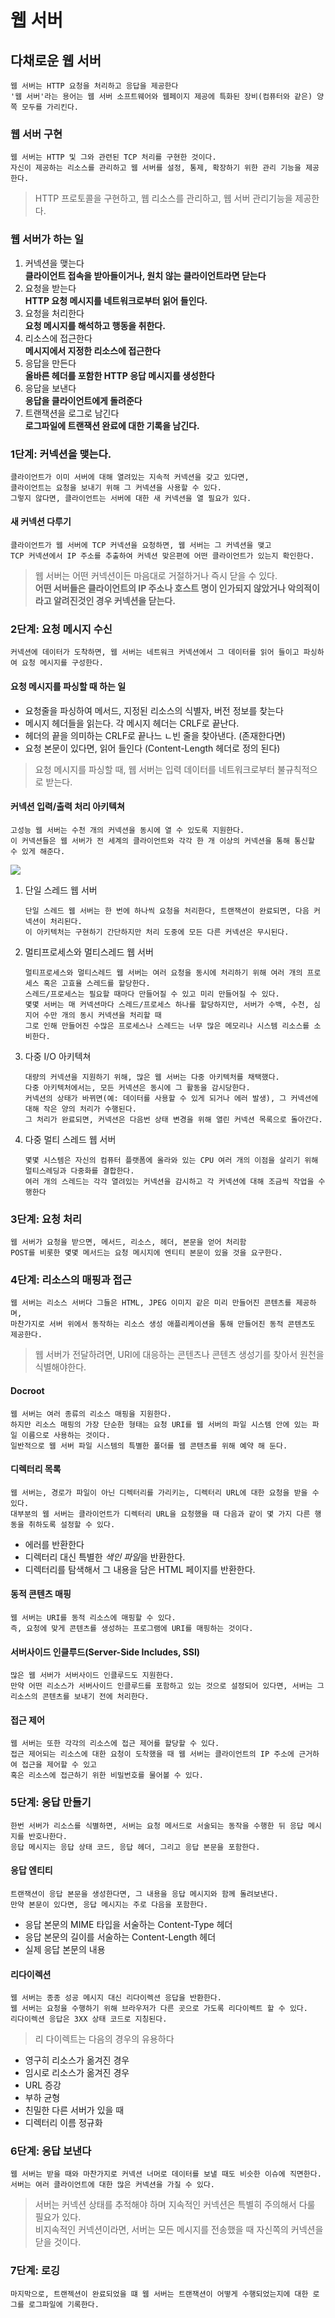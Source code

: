 웹 서버
===================


다채로운 웹 서버
---------------------
    웹 서버는 HTTP 요청을 처리하고 응답을 제공한다
    '웹 서버'라는 용어는 웹 서버 소프트웨어와 웹페이지 제공에 특화된 장비(컴퓨터와 같은) 양쪽 모두를 가리킨다.

### 웹 서버 구현
    웹 서버는 HTTP 및 그와 관련된 TCP 처리를 구현한 것이다.
    자신이 제공하는 리소스를 관리하고 웹 서버를 설정, 통제, 확장하기 위한 관리 기능을 제공한다.

> HTTP 프로토콜을 구현하고, 웹 리소스를 관리하고, 웹 서버 관리기능을 제공한다.

### 웹 서버가 하는 일

1. 커넥션을 맺는다
    <br>**클라이언트 접속을 받아들이거나, 원치 않는 클라이언트라면 닫는다**
2. 요청을 받는다
    <br>**HTTP 요청 메시지를 네트워크로부터 읽어 들인다.**
3. 요청을 처리한다
    <br>**요청 메시지를 해석하고 행동을 취한다.**
4. 리소스에 접근한다
    <br>**메시지에서 지정한 리소스에 접근한다**
5. 응답을 만든다
    <br>**올바른 헤더를 포함한 HTTP 응답 메시지를 생성한다**
6. 응답을 보낸다
    <br>**응답을 클라이언트에게 돌려준다**
7. 트랜잭션을 로그로 남긴다
    <br>**로그파일에 트랜잭션 완료에 대한 기록을 남긴다.**

### 1단계: 커넥션을 맺는다.
    클라이언트가 이미 서버에 대해 열려있는 지속적 커넥션을 갖고 있다면,
    클라이언트는 요청을 보내기 위해 그 커넥션을 사용할 수 있다.
    그렇지 않다면, 클라이언트는 서버에 대한 새 커넥션을 열 필요가 있다.

#### 새 커넥션 다루기
    클라이언트가 웹 서버에 TCP 커넥션을 요청하면, 웹 서버는 그 커넥션을 맺고
    TCP 커넥션에서 IP 주소를 추출하여 커넥션 맞은편에 어떤 클라이언트가 있는지 확인한다.
> 웹 서버는 어떤 커넥션이든 마음대로 거절하거나 즉시 닫을 수 있다.</br>**어떤 서버들은 클라이언트의 IP 주소나 호스트 명이 인가되지 않았거나 악의적이라고 알려진것인 경우 커넥션을 닫는다.**

### 2단계: 요청 메시지 수신
    커넥션에 데이터가 도착하면, 웹 서버는 네트워크 커넥션에서 그 데이터를 읽어 들이고 파싱하여 요청 메시지를 구성한다.

#### 요청 메시지를 파싱할 때 하는 일

- 요청줄을 파싱하여 메서드, 지정된 리소스의 식별자, 버전 정보를 찾는다
- 메시지 헤더들을 읽는다. 각 메시지 헤더는 CRLF로 끝난다.
- 헤더의 끝을 의미하는 CRLF로 끝나느 ㄴ빈 줄을 찾아낸다. (존재한다면)
- 요청 본문이 있다면, 읽어 들인다 (Content-Length 헤더로 정의 된다)

> 요청 메시지를 파싱할 때, 웹 서버는 입력 데이터를 네트워크로부터 불규칙적으로 받는다.

#### 커넥션 입력/출력 처리 아키텍쳐
    고성능 웹 서버는 수천 개의 커넥션을 동시에 열 수 있도록 지원한다.
    이 커넥션들은 웹 서버가 전 세계의 클라이언트와 각각 한 개 이상의 커넥션을 통해 통신할 수 있게 해준다.

<img src="../Image/Web server input output architectures.png">

1. 단일 스레드 웹 서버
    ```text
    단일 스레드 웹 서버는 한 번에 하나씩 요청을 처리한다, 트랜잭션이 완료되면, 다음 커넥션이 처리된다.
    이 아키텍처는 구현하기 간단하지만 처리 도중에 모든 다른 커넥션은 무시된다.
    ```

2. 멀티프로세스와 멀티스레드 웹 서버
    ```text
    멀티프로세스와 멀티스레드 웹 서버는 여러 요청을 동시에 처리하기 위해 여러 개의 프로세스 혹은 고효율 스레드를 할당한다.
    스레드/프로세스는 필요할 때마다 만들어질 수 있고 미리 만들어질 수 있다.
    몇몇 서버는 매 커넥션마다 스레드/프로세스 하나를 할당하지만, 서버가 수백, 수천, 심지어 수만 개의 동시 커넥션을 처리할 때
    그로 인해 만들어진 수많은 프로세스나 스레드는 너무 많은 메모리나 시스템 리소스를 소비한다.
    ```
3. 다중 I/O 아키텍쳐
    ```text
    대량의 커넥션을 지원하기 위해, 많은 웹 서버는 다중 아키텍처를 채택했다.
    다중 아키텍처에서는, 모든 커넥션은 동시에 그 활동을 감시당한다.
    커넥션의 상태가 바뀌면(예: 데이터를 사용할 수 있게 되거나 에러 발생), 그 커넥션에 대해 작은 양의 처리가 수행된다.
    그 처리가 완료되면, 커넥션은 다음번 상태 변경을 위해 열린 커넥션 목록으로 돌아간다.
    ```
4. 다중 멀티 스레드 웹 서버
    ```text
    몇몇 시스템은 자신의 컴퓨터 플랫폼에 올라와 있는 CPU 여러 개의 이점을 살리기 위해 멀티스레딩과 다중화를 결합한다.
    여러 개의 스레드는 각각 열려있는 커넥션을 감시하고 각 커넥션에 대해 조금씩 작업을 수행한다
    ```

### 3단계: 요청 처리
    웹 서버가 요청을 받으면, 메서드, 리소스, 헤더, 본문을 얻어 처리함
    POST를 비롯한 몇몇 메서드는 요청 메시지에 엔티티 본문이 있을 것을 요구한다.

### 4단계: 리소스의 매핑과 접근
    웹 서버는 리소스 서버다 그들은 HTML, JPEG 이미지 같은 미리 만들어진 콘텐츠를 제공하며,
    마찬가지로 서버 위에서 동작하는 리소스 생성 애플리케이션을 통해 만들어진 동적 콘텐츠도 제공한다.

> 웹 서버가 전달하려면, URI에 대응하는 콘텐츠나 콘텐츠 생성기를 찾아서 원천을 식별해야한다.

#### Docroot
    웹 서버는 여러 종류의 리소스 매핑을 지원한다.  
    하지만 리소스 매핑의 가장 단순한 형태는 요청 URI를 웹 서버의 파일 시스템 안에 있는 파일 이름으로 사용하는 것이다.
    일반적으로 웹 서버 파일 시스템의 특별한 폴더를 웹 콘텐츠를 위해 예약 해 둔다.

#### 디렉터리 목록
    웹 서버는, 경로가 파일이 아닌 디렉터리를 가리키는, 디렉터리 URL에 대한 요청을 받을 수 있다.
    대부분의 웹 서버는 클라이언트가 디렉터리 URL을 요청했을 때 다음과 같이 몇 가지 다른 행동을 취하도록 설정할 수 있다.

- 에러를 반환한다
- 디렉터리 대신 특별한 *색인 파일*을 반환한다.
- 디렉터리를 탐색해서 그 내용을 담은 HTML 페이지를 반환한다.

#### 동적 콘텐츠 매핑
    웹 서버는 URI를 동적 리소스에 매핑할 수 있다.
    즉, 요청에 맞게 콘텐츠를 생성하는 프로그램에 URI를 매핑하는 것이다.

#### 서버사이드 인클루드(Server-Side Includes, SSI)
    많은 웹 서버가 서버사이드 인클루드도 지원한다. 
    만약 어떤 리소스가 서버사이드 인클루드를 포함하고 있는 것으로 설정되어 있다면, 서버는 그 리소스의 콘텐츠를 보내기 전에 처리한다.

#### 접근 제어
    웹 서버는 또한 각각의 리소스에 접근 제어를 할당할 수 있다.
    접근 제어되는 리소스에 대한 요청이 도착했을 때 웹 서버는 클라이언트의 IP 주소에 근거하여 접근을 제어할 수 있고
    혹은 리소스에 접근하기 위한 비밀번호를 물어볼 수 있다.

### 5단계: 응답 만들기
    한번 서버가 리소스를 식별하면, 서버는 요청 메서드로 서술되는 동작을 수행한 뒤 응답 메시지를 반호나한다.
    응답 메시지는 응답 상태 코드, 응답 헤더, 그리고 응답 본문을 포함한다.

#### 응답 엔티티
    트랜잭션이 응답 본문을 생성한다면, 그 내용을 응답 메시지와 함께 돌려보낸다.
    만약 본문이 있다면, 응답 메시지는 주로 다음을 포함한다.

- 응답 본문의 MIME 타입을 서술하는 Content-Type 헤더
- 응답 본문의 길이를 서술하는 Content-Length 헤더
- 실제 응답 본문의 내용

#### 리다이렉션
    웹 서버는 종종 성공 메시지 대신 리다이렉션 응답을 반환한다.
    웹 서버는 요청을 수행하기 위해 브라우저가 다른 곳으로 가도록 리다이렉트 할 수 있다.
    리다이렉션 응답은 3XX 상태 코드로 지칭된다.

> 리 다이렉트는 다음의 경우의 유용하다
- 영구히 리소스가 옮겨진 경우
- 임시로 리소스가 옮겨진 경우
- URL 증강
- 부하 균형
- 친밀한 다른 서버가 있을 때
- 디렉터리 이름 정규화

### 6단계: 응답 보낸다
    웹 서버는 받을 때와 마찬가지로 커넥션 너머로 데이터를 보낼 때도 비슷한 이슈에 직면한다.
    서버는 여러 클라이언트에 대한 많은 커넥션을 가질 수 있다.

> 서버는 커넥션 상태를 추적해야 하며 지속적인 커넥션은 특별히 주의해서 다룰 필요가 있다.</br>비지속적인 커넥션이라면, 서버는 모든 메시지를 전송했을 때 자신쪽의 커넥션을 닫을 것이다.

### 7단계: 로깅
    마지막으로, 트랜젝션이 완료되었을 떄 웹 서버는 트랜잭션이 어떻게 수행되었는지에 대한 로그를 로그파일에 기록한다.
